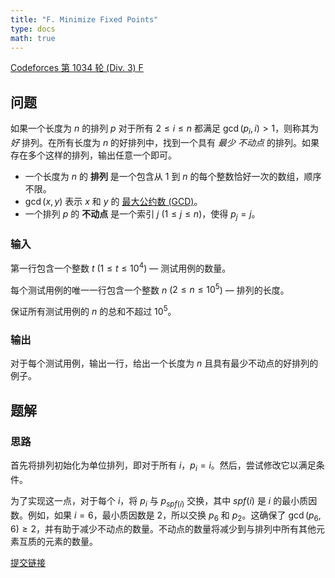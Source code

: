 ```yaml
---
title: "F. Minimize Fixed Points"
type: docs
math: true
---
```


[Codeforces 第 1034 轮 (Div. 3) F](https://codeforces.com/contest/2123/problem/F)

## 问题

如果一个长度为 $n$ 的排列 $p$ 对于所有 $2 \le i \le n$ 都满足 $\gcd(p_i, i) > 1$，则称其为 *好* 排列。在所有长度为 $n$ 的好排列中，找到一个具有 *最少* *不动点* 的排列。如果存在多个这样的排列，输出任意一个即可。

-   一个长度为 $n$ 的 **排列** 是一个包含从 $1$ 到 $n$ 的每个整数恰好一次的数组，顺序不限。
-   $\gcd(x, y)$ 表示 $x$ 和 $y$ 的 [最大公约数 (GCD)](https://en.wikipedia.org/wiki/Greatest_common_divisor)。
-   一个排列 $p$ 的 **不动点** 是一个索引 $j$ ($1 \le j \le n$)，使得 $p_j = j$。

### **输入**
第一行包含一个整数 $t$ ($1 \le t \le 10^4$) — 测试用例的数量。

每个测试用例的唯一一行包含一个整数 $n$ ($2 \le n \le 10^5$) — 排列的长度。

保证所有测试用例的 $n$ 的总和不超过 $10^5$。

### **输出**
对于每个测试用例，输出一行，给出一个长度为 $n$ 且具有最少不动点的好排列的例子。

## 题解

### 思路
首先将排列初始化为单位排列，即对于所有 $i$，$p_i = i$。然后，尝试修改它以满足条件。

为了实现这一点，对于每个 $i$，将 $p_i$ 与 $p_{spf(i)}$ 交换，其中 $spf(i)$ 是 $i$ 的最小质因数。例如，如果 $i = 6$，最小质因数是 $2$，所以交换 $p_6$ 和 $p_2$。这确保了 $\gcd(p_6, 6) \ge 2$，并有助于减少不动点的数量。不动点的数量将减少到与排列中所有其他元素互质的元素的数量。

[提交链接](https://codeforces.com/contest/2123/submission/327012810)